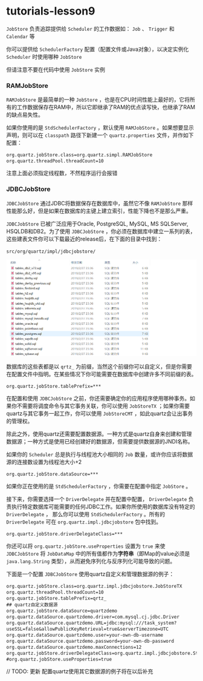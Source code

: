 # tutorials-lesson9

`JobStore` 负责追踪提供给 `Scheduler` 的工作数据如： `Job` 、 `Trigger` 和 `Calendar` 等

你可以提供给 `SchedulerFactory` 配置（配置文件或Java对象），以决定实例化 `Scheduler` 时使用哪种 `JobStore`

但请注意不要在代码中使用 `JobStore` 实例

### RAMJobStore

`RAMJobStore` 是最简单的一种 `JobStore` ，也是在CPU时间性能上最好的，它将所有的工作数据保存在RAM中，所以它即继承了RAM的优点读写快，也继承了RAM的缺点易失性。

如果你使用的是 `StdSchedulerFactory` ，默认使用 `RAMJobStore` 。如果想要显示声明，则可以在 `classpath` 路径下新建一个 `quartz.properties` 文件，并作如下配置：

```
org.quartz.jobStore.class=org.quartz.simpl.RAMJobStore
org.quartz.threadPool.threadCount=10
```

注意上面必须指定线程数，不然程序运行会报错

### JDBCJobStore

`JDBCJobStore` 通过JDBC将数据保存在数据库中，虽然它不像 `RAMJobStore` 那样性能那么好，但是如果在数据库的主键上建立索引，性能下降也不是那么严重。

`JDBCJobStore` 已被广泛应用于Oracle, PostgreSQL, MySQL, MS SQLServer, HSQLDB和DB2。为了使用 `JDBCJobStore` ，你必须在数据库中建立一系列的表，这些建表文件你可以下载最近的release后，在下面的目录中找到：

`src/org/quartz/impl/jdbcjobstore/`

![Snipaste_2021-09-16_11-46-56.png](../img/Snipaste_2021-09-16_11-46-56.png)

数据库的这些表都是以 `qrtz_` 为前缀，当然这个前缀你可以自定义，但是你需要在配置文件中指明。在某些情况下你可能需要在数据库中创建许多不同前缀的表。

```
org.quartz.jobStore.tablePrefix=***
```

在配置和使用 `JDBCJobStore` 之前，你还需要确定你的应用程序使用哪种事务。如果你不需要将调度命令与其它事务关联，你可以使用 `JobStoreTX` ；如果你需要quartz与其它事务一起工作，你可以使用 `JobStoreCMT` ，如此quartz会让出事务的管理权。

除此之外，使用quartz还需要配置数据源。一种方式是quartz自身来创建和管理数据源；一种方式是使用已经创建好的数据源，但需要提供数据源的JNDI名称。

如果你的 `Scheduler` 总是执行与线程池大小相同的 `Job` 数量，或许你应该将数据源的连接数设置为线程池大小+2

```
org.quartz.jobStore.dataSource=***
```

如果你正在使用的是 `StdSchedulerFactory` ，你需要在配置中指定 `JobStore` 。

接下来，你需要选择一个 `DriverDelegate` 并在配置中配置， `DriverDelegate` 负责执行特定数据库可能需要的任何JDBC工作。如果你所使用的数据库没有特定的 `DriverDelegate` ， 那么你可以使用 `StdSchedulerFactory` 。所有的 `DriverDelegate` 可在 `org.quartz.impl.jdbcjobstore` 包中找到。

```
org.quartz.jobStore.driverDelegateClass=***
```

你还可以将 `org.quartz.jobStore.useProperties` 设置为 `true` 来使 `JDBCJobStore` 将 `JobDataMap` 中的所有值都作为**字符串**（即Map的value必须是 `java.lang.String` 类型），从而避免序列化与反序列化可能导致的问题。

下面是一个配置 `JDBCJobStore` 使用quartz自定义和管理数据源的例子：

```
org.quartz.jobStore.class=org.quartz.impl.jdbcjobstore.JobStoreTX
org.quartz.threadPool.threadCount=10
org.quartz.jobStore.tablePrefix=qrtz_
## quartz自定义数据源
org.quartz.jobStore.dataSource=quartzdemo
org.quartz.dataSource.quartzdemo.driver=com.mysql.cj.jdbc.Driver
org.quartz.dataSource.quartzdemo.URL=jdbc:mysql:///task_system?useSSL=false&allowPublicKeyRetrieval=true&serverTimezone=UTC
org.quartz.dataSource.quartzdemo.user=your-own-db-username
org.quartz.dataSource.quartzdemo.password=your-own-db-password
org.quartz.dataSource.quartzdemo.maxConnections=12
org.quartz.jobStore.driverDelegateClass=org.quartz.impl.jdbcjobstore.StdJDBCDelegate
#org.quartz.jobStore.useProperties=true
```

// TODO: 更新
配置quartz使用其它数据源的例子将在以后补充